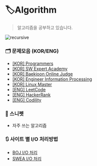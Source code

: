 # 🏷️Algorithm

> 알고리즘을 공부하고 있습니다.

<img src="README.assets/recursive.jpg" alt="recursive"  />

### 🗂️ 문제모음 (KOR/ENG)

- [[KOR] Programmers](https://school.programmers.co.kr/)
- [[KOR] SW Expert Academy](https://swexpertacademy.com/)
- [[KOR] Baekjoon Online Judge](https://www.acmicpc.net/)
- [[KOR] Engineer Information Processing](EIP)
- [[KOR] Linux Master](LM)
- [[ENG] LeetCode](https://leetcode.com/)
- [[ENG] HackerRank](https://www.hackerrank.com/)
- [[ENG] Codility](https://www.codility.com/)

### 📒 스니펫

- 자주 쓰는 알고리즘

### 🔃 사이트 별 I/O 처리방법

- [BOJ I/O 처리](BOJ)
- [SWEA I/O 처리](SWEA)
